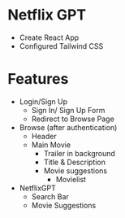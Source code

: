 # Netflix GPT

- Create React App
- Configured Tailwind CSS


# Features
- Login/Sign Up
    - Sign In/ Sign Up Form
    - Redirect to Browse Page
- Browse (after authentication)
    - Header
    - Main Movie
        - Trailer in background
        - Title & Description
        - Movie suggestions
            - Movielist
- NetflixGPT
    - Search Bar
    - Movie Suggestions